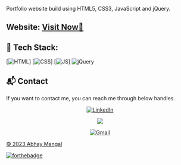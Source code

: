 Portfolio website build using HTML5, CSS3, JavaScript and jQuery.

<h2> Website: 
<a href="https://abhaymangal1.github.io/abhay-portfolio/" target="_blank">Visit Now🚀</a>
</h2> 

## 📌 Tech Stack:
[![HTML](https://img.shields.io/badge/html5%20-%23E34F26.svg?&style=for-the-badge&logo=html5&logoColor=white)]
[![CSS](https://img.shields.io/badge/css3%20-%231572B6.svg?&style=for-the-badge&logo=css3&logoColor=white)]
[![JS](https://img.shields.io/badge/javascript%20-%23323330.svg?&style=for-the-badge&logo=javascript&logoColor=%23F7DF1E)]
<img alt="jQuery" src="https://img.shields.io/badge/jquery-%230769AD.svg?style=for-the-badge&logo=jquery&logoColor=white"/>

<h2>📬 Contact</h2>

If you want to contact me, you can reach me through below handles.

<div align="center">


<a  href="https://linkedin.com/in/abhay-mangal-a44202b9/" target="_blank"><img alt="LinkedIn" src="https://img.shields.io/badge/linkedin%20-%230077B5.svg?&style=for-the-badge&logo=linkedin&logoColor=white" /></a>

<a href="https://twitter.com/abhaymangal17" target="_blank"><img src="https://img.shields.io/badge/twitter-%2300acee.svg?&style=for-the-badge&logo=twitter&logoColor=white&alt=twitter" /></a>

<a href="mailto:abhayagrawal.aa83@gmail.com"><img  alt="Gmail" src="https://img.shields.io/badge/Gmail-D14836?style=for-the-badge&logo=gmail&logoColor=white" />

</div>

© 2023 Abhay Mangal


[![forthebadge](https://forthebadge.com/images/badges/built-with-love.svg)](https://forthebadge.com)

